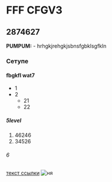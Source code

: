 # FFF CFGV3

## 2874627
**PUMPUM:** - hrhgkjrehgkjsbnsfgbklsgfkln

### Сетупе

#### fbgkfl wat7
* 1
* 2
  * 21
  * 22

##### 5level
1. 46246
2. 34526

###### 6
[текст ссылки](https://ya.ru)
![ня](https://donttakefake.com/wp-content/uploads/2021/02/Nyan-Cat-dtf-magazine.jpg)
